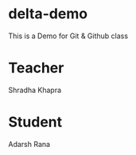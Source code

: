 # delta-demo
This is a Demo for Git &amp; Github class

# Teacher 
Shradha Khapra

# Student 
Adarsh Rana

